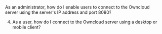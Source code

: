 As an administrator, how do I enable users to connect to the Owncloud server using the
server's IP address and port 8080?


4. As a user, how do I connect to the Owncloud server using a desktop or mobile client?